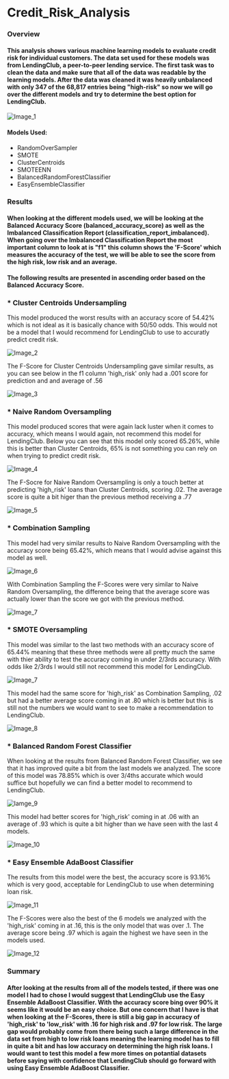 # Credit_Risk_Analysis

### Overview
#### This analysis shows various machine learning models to evaluate credit risk for individual customers. The data set used for these models was from LendingClub, a peer-to-peer lending service. The first task was to clean the data and make sure that all of the data was readable by the learning models. After the data was cleaned it was heavily unbalanced with only 347 of the 68,817 entries being "high-risk" so now we will go over the different models and try to determine the best option for LendingClub. 
![Image_1](https://github.com/walzfran/Credit_Risk_Analysis/blob/main/images/y_counts.png)

#### Models Used:
* RandomOverSampler
* SMOTE
* ClusterCentroids
* SMOTEENN
* BalancedRandomForestClassifier
* EasyEnsembleClassifier

### Results 
#### When looking at the different models used, we will be looking at the Balanced Accuracy Score (balanced_accuracy_score) as well as the Imbalanced Classification Report (classification_report_imbalanced). When going over the Imbalanced Classification Report the most important column to look at is "f1" this column shows the 'F-Score' which measures the accuracy of the test, we will be able to see the score from the high risk, low risk and an average. 

#### The following results are presented in ascending order based on the Balanced Accuracy Score. 

### * Cluster Centroids Undersampling 
This model produced the worst results with an accuracy score of 54.42% which is not ideal as it is basically chance with 50/50 odds. This would not be a model that I would recommend for LendingClub to use to accuratly predict credit risk. 

![Image_2](https://github.com/walzfran/Credit_Risk_Analysis/blob/main/images/Cluster_score.png)

The F-Score for Cluster Centroids Undersampling gave similar results, as you can see below in the f1 column 'high_risk' only had a .001 score for prediction and and average of .56 

![Image_3](https://github.com/walzfran/Credit_Risk_Analysis/blob/main/images/Cluster_f1.png)

### * Naive Random Oversampling 
This model produced scores that were again lack luster when it comes to accuracy, which means I would again, not recommend this model for LendingClub. Below you can see that this model only scored 65.26%, while this is better than Cluster Centroids, 65% is not something you can rely on when trying to predict credit risk. 

![Image_4](https://github.com/walzfran/Credit_Risk_Analysis/blob/main/images/ROS_Score.png)

The F-Socre for Naive Random Oversampling is only a touch better at predicting 'high_risk' loans than Cluster Centroids, scoring .02. The average score is quite a bit higer than the previous method receiving a .77 

![Image_5](https://github.com/walzfran/Credit_Risk_Analysis/blob/main/images/ROS_f1.png)

### * Combination Sampling 
This model had very similar results to Naive Random Oversampling with the accuracy score being 65.42%, which means that I would advise against this model as well. 

![Image_6](https://github.com/walzfran/Credit_Risk_Analysis/blob/main/images/SMOTEENN_Score.png)

With Combination Sampling the F-Scores were very similar to Naive Random Oversampling, the difference being that the average score was actually lower than the score we got with the previous method. 

![Image_7](https://github.com/walzfran/Credit_Risk_Analysis/blob/main/images/SMOTEEN_f1.png)

### * SMOTE Oversampling 
This model was similar to the last two methods with an accuracy score of 65.44% meaning that these three methods were all pretty much the same with thier ability to test the accuracy coming in under 2/3rds accuracy. With odds like 2/3rds I would still not recommend this model for LendingClub. 

![Image_7](https://github.com/walzfran/Credit_Risk_Analysis/blob/main/images/SMOTE_score.png)

This model had the same score for 'high_risk' as Combination Sampling, .02 but had a better average score coming in at .80 which is better but this is still not the numbers we would want to see to make a recommendation to LendingClub. 

![Image_8](https://github.com/walzfran/Credit_Risk_Analysis/blob/main/images/SMOTE_f1.png)

### * Balanced Random Forest Classifier 
When looking at the results from Balanced Random Forest Classifier, we see that it has improved quite a bit from the last models we analyzed. The score of this model was 78.85% which is over 3/4ths accurate which would suffice but hopefully we can find a better model to recommend to LendingClub. 

![Iamge_9](https://github.com/walzfran/Credit_Risk_Analysis/blob/main/images/Forest_score.png)

This model had better scores for 'high_risk' coming in at .06 with an average of .93 which is quite a bit higher than we have seen with the last 4 models. 

![Image_10](https://github.com/walzfran/Credit_Risk_Analysis/blob/main/images/Forest_f1.png)

### * Easy Ensemble AdaBoost Classifier 
The results from this model were the best, the accuracy score is 93.16% which is very good, acceptable for LendingClub to use when determining loan risk. 

![Image_11](https://github.com/walzfran/Credit_Risk_Analysis/blob/main/images/Easy_score.png)

The F-Scores were also the best of the 6 models we analyzed with the 'high_risk' coming in at .16, this is the only model that was over .1. The average score being .97 which is again the highest we have seen in the models used. 

![Image_12](https://github.com/walzfran/Credit_Risk_Analysis/blob/main/images/Easy_f1.png)

### Summary 
#### After looking at the results from all of the models tested, if there was one model I had to chose I would suggest that LendingClub use the Easy Ensemble AdaBoost Classifier. With the accuracy score bing over 90% it seems like it would be an easy choice. But one concern that I have is that when looking at the F-Scores, there is still a big gap in accuracy of 'high_risk' to 'low_risk' with .16 for high risk and .97 for low risk. The large gap would probably come from there being such a large difference in the data set from high to low risk loans meaning the learning model has to fill in quite a bit and has low accuracy on determining the high risk loans. I would want to test this model a few more times on potantial datasets before saying with confidence that LendingClub should go forward with using Easy Ensemble AdaBoost Classifier. 
